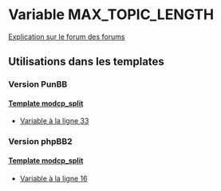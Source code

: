 # Variable MAX_TOPIC_LENGTH
[Explication sur le forum des forums](http://forum.forumactif.com/t294113-listing-des-variables#MAX_TOPIC_LENGTH)
## Utilisations dans les templates
### Version PunBB
#### [Template modcp_split](punbb/modcp_split.md)
* [Variable à la ligne 33](../punbb/modcp_split.tpl#L33)
### Version phpBB2
#### [Template modcp_split](subsilver/modcp_split.md)
* [Variable à la ligne 16](../subsilver/modcp_split.tpl#L16)